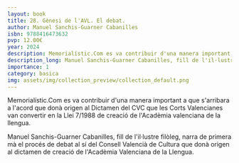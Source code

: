 ```yaml
---
layout: book
title: 28. Gènesi de l'AVL. El debat.
author: Manuel Sanchis-Guarner Cabanilles
isbn: 9788416473632
pvp: 12.00€
year: 2024
description: Memorialístic.Com es va contribuir d'una manera important a que s'arribara a l'acord que donà origen al Dictamen del CVC que les Corts Valencianes van convertir en la Llei 7/1988 de creació de l'Acadèmia valenciana de la llengua.
description_long: Manuel Sanchis-Guarner Cabanilles, fill de l'il·lustre filòleg, narra de primera mà el procés de debat al sí del Consell Valencià de Cultura que donà origen al dictamen de creació de l'Acadèmia Valenciana de la Llengua.
importance: 1
category: basica
img: assets/img/collection_preview/collection_default.png
---
```


Memorialístic.Com es va contribuir d'una manera important a que s'arribara a l'acord que donà origen al Dictamen del CVC que les Corts Valencianes van convertir en la Llei 7/1988 de creació de l'Acadèmia valenciana de la llengua.

Manuel Sanchis-Guarner Cabanilles, fill de l'il·lustre filòleg, narra de primera mà el procés de debat al sí del Consell Valencià de Cultura que donà origen al dictamen de creació de l'Acadèmia Valenciana de la Llengua.
